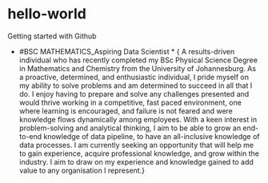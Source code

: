 # hello-world
Getting started with Github
* #BSC MATHEMATICS_Aspiring Data Scientist *
{ A results-driven individual who has recently completed my BSc Physical Science Degree in Mathematics and 
Chemistry from the University of Johannesburg. As a proactive, determined, and enthusiastic individual, I pride 
myself on my ability to solve problems and am determined to succeed in all that I do. 
I enjoy having to prepare and solve any challenges presented and would thrive working in a competitive, fast 
paced environment, one where learning is encouraged, and failure is not feared and were knowledge flows 
dynamically among employees. 
With a keen interest in problem-solving and analytical thinking, I aim to be able to grow an end-to-end knowledge 
of data pipeline, to have an all-inclusive knowledge of data processes. 
I am currently seeking an opportunity that will help me to gain experience, acquire professional knowledge, and 
grow within the industry. I aim to draw on my experience and knowledge gained to add value to any organisation 
I represent.} 
